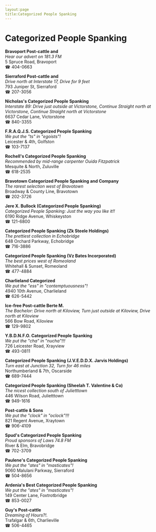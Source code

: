 ```yaml
---
layout:page
title:Categorized People Spanking
---
```

# Categorized People Spanking

**Bravoport Post-cattle and**  
_Hear our advert on 181.3 FM_  
5 Spruce Road, Bravoport  
☎ 404-0663



**Sierraford Post-cattle and**  
_Drive north at Interstate 17, Drive for 9 feet_  
793 Juniper St, Sierraford  
☎ 207-3056



**Nicholas's Categorized People Spanking**  
_Interstate 89: Drive just outside at Victorstone, Continue Straight north at Victorstone, Continue Straight north at Victorstone_  
6637 Cedar Lane, Victorstone  
☎ 840-3355



**F.R.A.Q.J.S. Categorized People Spanking**  
_We put the "ts" in "egoists"!_  
Leicester & 4th, Golfston  
☎ 103-7137



**Rochell's Categorized People Spanking**  
_Recommended by mid-range carpenter Ouida Fitzpatrick_  
Mesquite & North, Zuluville  
☎ 618-2535



**Bravotown Categorized People Spanking and Company**  
_The rarest selection west of Bravotown_  
Broadway & County Line, Bravotown  
☎ 202-3726



**Jere X. Bullock (Categorized People Spanking)**  
_Categorized People Spanking: Just the way you like it!!_  
6190 Ridge Avenue, Whiskeyston  
☎ 121-6800



**Categorized People Spanking (Zk Steele Holdings)**  
_The prettiest collection in Echobridge_  
648 Orchard Parkway, Echobridge  
☎ 716-3886



**Categorized People Spanking (Vz Bates Incorporated)**  
_The best prices west of Romeoland_  
Whitehall & Sunset, Romeoland  
☎ 477-4884



**Charlieland Categorized**  
_We put the "ess" in "contemptuousness"!_  
4940 10th Avenue, Charlieland  
☎ 626-5442



**Ice-free Post-cattle Berte M.**  
_The Bachelor: Drive north at Kiloview, Turn just outside at Kiloview, Drive north at Kiloview_  
566 Bow Road, Kiloview  
☎ 129-9802



**Y.B.D.N.F.O. Categorized People Spanking**  
_We put the "cha" in "nucha"!!!_  
726 Leicester Road, Xrayview  
☎ 493-0811



**Categorized People Spanking (J.V.E.D.D.X. Jarvis Holdings)**  
_Turn east at Junction 32, Turn for 46 miles_  
Northumberland & 7th, Oscarside  
☎ 689-7444



**Categorized People Spanking (Sheelah T. Valentine & Co)**  
_The nicest collection south of Julietttown_  
446 Wilson Road, Julietttown  
☎ 949-1616



**Post-cattle & Sons**  
_We put the "clock" in "oclock"!!!_  
821 Regent Avenue, Xraytown  
☎ 906-4109



**Spud's Categorized People Spanking**  
_Proud sponsors of Laws 74.8 FM_  
River & Elm, Bravobridge  
☎ 702-3709



**Paulene's Categorized People Spanking**  
_We put the "ates" in "masticates"!_  
9060 Malulani Parkway, Sierraford  
☎ 504-8656



**Ardenia's Best Categorized People Spanking**  
_We put the "ates" in "masticates"!_  
149 Center Lane, Foxtrotbridge  
☎ 853-0027



**Guy's Post-cattle**  
_Dreaming of Hours?!._  
Trafalgar & 6th, Charlieville  
☎ 506-4465



